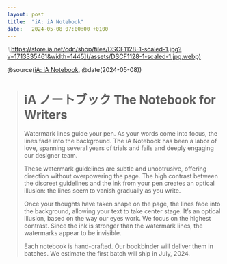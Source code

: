 ```yaml
---
layout: post
title:  "iA: iA Notebook"
date:   2024-05-08 07:00:00 +0100
---
```


![https://store.ia.net/cdn/shop/files/DSCF1128-1-scaled-1.jpg?v=1713335461&width=1445](/assets/DSCF1128-1-scaled-1.jpg.webp)

@source([iA: iA Notebook](https://store.ia.net/products/ia-notebook-the-notebook-for-writers), @date(2024-05-08))

> # iA ノートブック The Notebook for Writers
> 
> Watermark lines guide your pen. As your words come into focus, the lines fade into the background. The iA Notebook has been a labor of love, spanning several years of trials and fails and deeply engaging our designer team.
> 
> These watermark guidelines are subtle and unobtrusive, offering direction without overpowering the page. The high contrast between the discreet guidelines and the ink from your pen creates an optical illusion: the lines seem to vanish gradually as you write.
> 
> Once your thoughts have taken shape on the page, the lines fade into the background, allowing your text to take center stage. It’s an optical illusion, based on the way our eyes work. We focus on the highest contrast. Since the ink is stronger than the watermark lines, the watermarks appear to be invisible.
> 
> Each notebook is hand-crafted. Our bookbinder will deliver them in batches. We estimate the first batch will ship in July, 2024.
